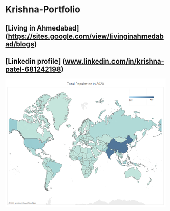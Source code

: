 # Krishna-Portfolio

## [Living in Ahmedabad] (https://sites.google.com/view/livinginahmedabad/blogs)

## [Linkedin profile] (www.linkedin.com/in/krishna-patel-681242198)

![](https://github.com/Krishna24997/Krishna-Portfolio/blob/master/images/Population.png)
